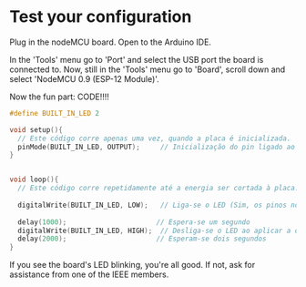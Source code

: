 # Test your configuration

Plug in the nodeMCU board.
Open to the Arduino IDE.

In the 'Tools' menu go to 'Port' and select the USB port the board is connected to.
Now, still in the 'Tools' menu go to 'Board', scroll down and select 'NodeMCU 0.9 (ESP-12 Module)'.

Now the fun part: CODE!!!!

```c++
#define BUILT_IN_LED 2

void setup(){
  // Este código corre apenas uma vez, quando a placa é inicializada.
  pinMode(BUILT_IN_LED, OUTPUT);     // Inicialização do pin ligado ao LED da placa como um output
}


void loop(){
  // Este código corre repetidamente até a energia ser cortada à placa.
  
  digitalWrite(BUILT_IN_LED, LOW);   // Liga-se o LED (Sim, os pinos no ESP8266 ficam activos quando ligados à massa)
  
  delay(1000);                      // Espera-se um segundo
  digitalWrite(BUILT_IN_LED, HIGH);  // Desliga-se o LED ao aplicar a diferença de potêncial correspondente ao nível lógico HIGH (3.3V)
  delay(2000);                      // Esperam-se dois segundos
}
```

If you see the board's LED blinking, you're all good.
If not, ask for assistance from one of the IEEE members.
